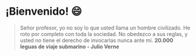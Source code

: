 # ¡Bienvenido! :smile:

> Señor profesor, yo no soy lo que usted llama un hombre civilizado. He roto por completo con toda la sociedad. No obedezco a sus reglas, y usted no tiene el derecho de invocarlas nunca ante mí. **20.000 leguas de viaje submarino - Julio Verne**
